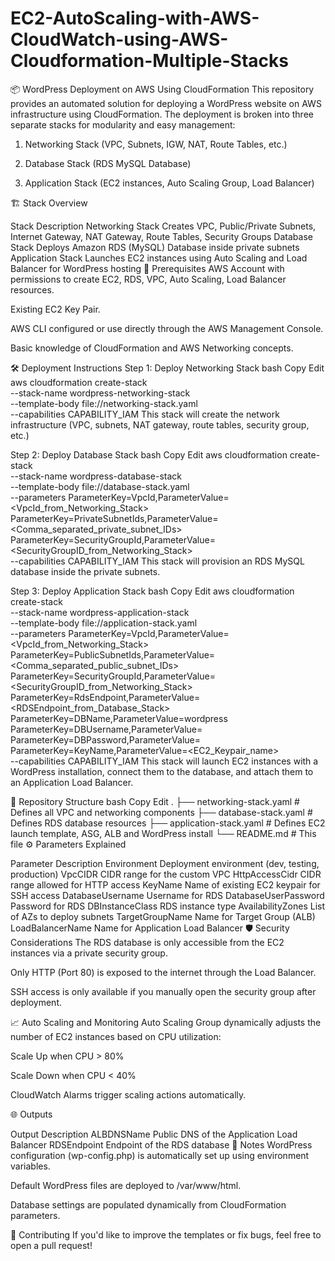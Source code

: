 # EC2-AutoScaling-with-AWS-CloudWatch-using-AWS-Cloudformation-Multiple-Stacks
📦 WordPress Deployment on AWS Using CloudFormation
This repository provides an automated solution for deploying a WordPress website on AWS infrastructure using CloudFormation.
The deployment is broken into three separate stacks for modularity and easy management:

1. Networking Stack (VPC, Subnets, IGW, NAT, Route Tables, etc.)

2. Database Stack (RDS MySQL Database)

3. Application Stack (EC2 instances, Auto Scaling Group, Load Balancer)

🏗️ Stack Overview

Stack	Description
Networking Stack	Creates VPC, Public/Private Subnets, Internet Gateway, NAT Gateway, Route Tables, Security Groups
Database Stack	Deploys Amazon RDS (MySQL) Database inside private subnets
Application Stack	Launches EC2 instances using Auto Scaling and Load Balancer for WordPress hosting
📜 Prerequisites
AWS Account with permissions to create EC2, RDS, VPC, Auto Scaling, Load Balancer resources.

Existing EC2 Key Pair.

AWS CLI configured or use directly through the AWS Management Console.

Basic knowledge of CloudFormation and AWS Networking concepts.

🛠️ Deployment Instructions
Step 1: Deploy Networking Stack
bash
Copy
Edit
aws cloudformation create-stack \
  --stack-name wordpress-networking-stack \
  --template-body file://networking-stack.yaml \
  --capabilities CAPABILITY_IAM
This stack will create the network infrastructure (VPC, subnets, NAT gateway, route tables, security group, etc.)

Step 2: Deploy Database Stack
bash
Copy
Edit
aws cloudformation create-stack \
  --stack-name wordpress-database-stack \
  --template-body file://database-stack.yaml \
  --parameters ParameterKey=VpcId,ParameterValue=<VpcId_from_Networking_Stack> \
               ParameterKey=PrivateSubnetIds,ParameterValue=<Comma_separated_private_subnet_IDs> \
               ParameterKey=SecurityGroupId,ParameterValue=<SecurityGroupID_from_Networking_Stack> \
  --capabilities CAPABILITY_IAM
This stack will provision an RDS MySQL database inside the private subnets.

Step 3: Deploy Application Stack
bash
Copy
Edit
aws cloudformation create-stack \
  --stack-name wordpress-application-stack \
  --template-body file://application-stack.yaml \
  --parameters ParameterKey=VpcId,ParameterValue=<VpcId_from_Networking_Stack> \
               ParameterKey=PublicSubnetIds,ParameterValue=<Comma_separated_public_subnet_IDs> \
               ParameterKey=SecurityGroupId,ParameterValue=<SecurityGroupID_from_Networking_Stack> \
               ParameterKey=RdsEndpoint,ParameterValue=<RDSEndpoint_from_Database_Stack> \
               ParameterKey=DBName,ParameterValue=wordpress \
               ParameterKey=DBUsername,ParameterValue=<DBUsername> \
               ParameterKey=DBPassword,ParameterValue=<DBPassword> \
               ParameterKey=KeyName,ParameterValue=<EC2_Keypair_name> \
  --capabilities CAPABILITY_IAM
This stack will launch EC2 instances with a WordPress installation, connect them to the database, and attach them to an Application Load Balancer.

📂 Repository Structure
bash
Copy
Edit
.
├── networking-stack.yaml   # Defines all VPC and networking components
├── database-stack.yaml     # Defines RDS database resources
├── application-stack.yaml  # Defines EC2 launch template, ASG, ALB and WordPress install
└── README.md               # This file
⚙️ Parameters Explained

Parameter	Description
Environment	Deployment environment (dev, testing, production)
VpcCIDR	CIDR range for the custom VPC
HttpAccessCidr	CIDR range allowed for HTTP access
KeyName	Name of existing EC2 keypair for SSH access
DatabaseUsername	Username for RDS
DatabaseUserPassword	Password for RDS
DBInstanceClass	RDS instance type
AvailabilityZones	List of AZs to deploy subnets
TargetGroupName	Name for Target Group (ALB)
LoadBalancerName	Name for Application Load Balancer
🛡️ Security Considerations
The RDS database is only accessible from the EC2 instances via a private security group.

Only HTTP (Port 80) is exposed to the internet through the Load Balancer.

SSH access is only available if you manually open the security group after deployment.

📈 Auto Scaling and Monitoring
Auto Scaling Group dynamically adjusts the number of EC2 instances based on CPU utilization:

Scale Up when CPU > 80%

Scale Down when CPU < 40%

CloudWatch Alarms trigger scaling actions automatically.

🌐 Outputs

Output	Description
ALBDNSName	Public DNS of the Application Load Balancer
RDSEndpoint	Endpoint of the RDS database
📌 Notes
WordPress configuration (wp-config.php) is automatically set up using environment variables.

Default WordPress files are deployed to /var/www/html.

Database settings are populated dynamically from CloudFormation parameters.

🤝 Contributing
If you'd like to improve the templates or fix bugs, feel free to open a pull request!
